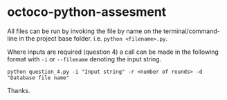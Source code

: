 # octoco-python-assesment


All files can be run by invoking the file by name on the terminal/command-line in the project base folder.
i.e. `python <filename>.py`.

Where inputs are required (question 4) a call can be made in the following format with `-i` or `--filename` denoting the input string.
  
  
  `python question_4.py -i "Input string" -r <number of rounds> -d "Database file name"`
  

Thanks.
